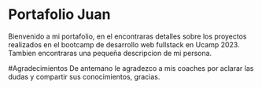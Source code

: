 # Portafolio Juan

Bienvenido a mi portafolio, en el encontraras detalles sobre los proyectos realizados en el bootcamp de desarrollo web fullstack en Ucamp 2023.
Tambien encontraras una pequeña descripcion de mi persona. 

#Agradecimientos
De antemano le agradezco a mis coaches por aclarar las dudas y compartir sus conocimientos, gracias.
